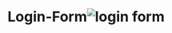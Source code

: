 # Login-Form![login form](https://user-images.githubusercontent.com/99525664/156152058-2c581dc6-a69c-4079-a043-52335c68b14d.jpg)
